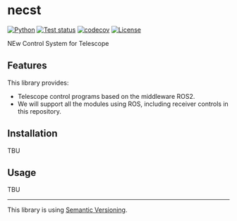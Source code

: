 # necst

[![Python](https://img.shields.io/pypi/pyversions/necst.svg?label=Python&color=yellow&style=flat-square)](https://pypi.org/pypi/necst/)
[![Test status](https://img.shields.io/github/actions/workflow/status/necst-telescope/necst/test.yml?branch=main&logo=github&label=Test&style=flat-square)](https://github.com/necst-telescope/necst/actions)
[![codecov](https://codecov.io/github/necst-telescope/necst/branch/main/graph/badge.svg?token=XILGYELF61)](https://codecov.io/github/necst-telescope/necst)
[![License](https://img.shields.io/badge/license-MIT-blue.svg?label=License&style=flat-square)](https://github.com/necst-telescope/necst/blob/main/LICENSE)

NEw Control System for Telescope

## Features

This library provides:
 - Telescope control programs based on the middleware ROS2.
- We will support all the modules using ROS, including receiver controls in this repository.

## Installation

TBU

## Usage

TBU

---

This library is using [Semantic Versioning](https://semver.org).
